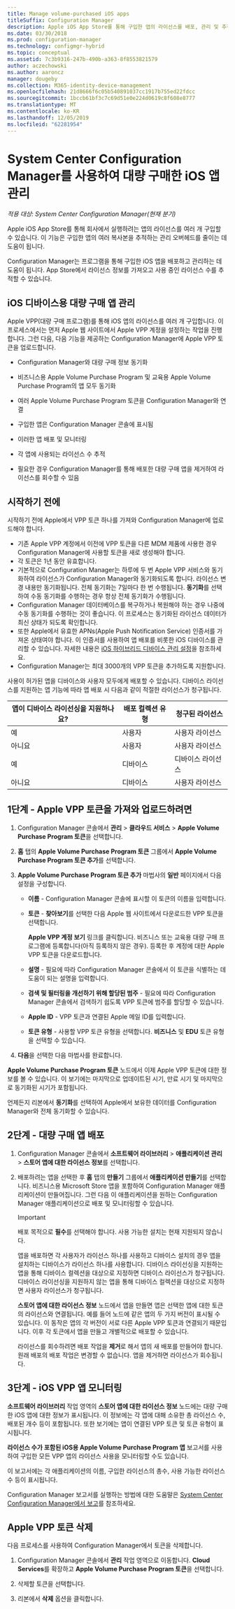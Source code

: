 ```yaml
---
title: Manage volume-purchased iOS apps
titleSuffix: Configuration Manager
description: Apple iOS App Store를 통해 구입한 앱의 라이선스를 배포, 관리 및 추적합니다.
ms.date: 03/30/2018
ms.prod: configuration-manager
ms.technology: configmgr-hybrid
ms.topic: conceptual
ms.assetid: 7c3b9316-247b-490b-a363-8f8553821579
author: aczechowski
ms.author: aaroncz
manager: dougeby
ms.collection: M365-identity-device-management
ms.openlocfilehash: 21d8666f6c05b540891037cc1917b755ed22fdcc
ms.sourcegitcommit: 1bccb61bf3c7c69d51e0e224d0619c8f608e8777
ms.translationtype: MT
ms.contentlocale: ko-KR
ms.lasthandoff: 12/05/2019
ms.locfileid: "62281954"
---
```

# <a name="manage-volume-purchased-ios-apps-with-system-center-configuration-manager"></a>System Center Configuration Manager를 사용하여 대량 구매한 iOS 앱 관리

*적용 대상: System Center Configuration Manager(현재 분기)*



 Apple iOS App Store를 통해 회사에서 실행하려는 앱의 라이선스를 여러 개 구입할 수 있습니다. 이 기능은 구입한 앱의 여러 복사본을 추적하는 관리 오버헤드를 줄이는 데 도움이 됩니다.  

 Configuration Manager는 프로그램을 통해 구입한 iOS 앱을 배포하고 관리하는 데 도움이 됩니다. App Store에서 라이선스 정보를 가져오고 사용 중인 라이선스 수를 추적할 수 있습니다.  



## <a name="manage-volume-purchased-apps-for-ios-devices"></a>iOS 디바이스용 대량 구매 앱 관리  
 Apple VPP(대량 구매 프로그램)를 통해 iOS 앱의 라이선스를 여러 개 구입합니다. 이 프로세스에서는 먼저 Apple 웹 사이트에서 Apple VPP 계정을 설정하는 작업을 진행합니다. 그런 다음, 다음 기능을 제공하는 Configuration Manager에 Apple VPP 토큰을 업로드합니다.  

-   Configuration Manager와 대량 구매 정보 동기화  
 
- 비즈니스용 Apple Volume Purchase Program 및 교육용 Apple Volume Purchase Program의 앱 모두 동기화  

- 여러 Apple Volume Purchase Program 토큰을 Configuration Manager와 연결  

-   구입한 앱은 Configuration Manager 콘솔에 표시됨  

-   이러한 앱 배포 및 모니터링  

-   각 앱에 사용되는 라이선스 수 추적   

-   필요한 경우 Configuration Manager를 통해 배포한 대량 구매 앱을 제거하여 라이선스를 회수할 수 있음  



## <a name="before-you-start"></a>시작하기 전에  
 시작하기 전에 Apple에서 VPP 토큰 하나를 가져와 Configuration Manager에 업로드해야 합니다.  

-   기존 Apple VPP 계정에서 이전에 VPP 토큰을 다른 MDM 제품에 사용한 경우 Configuration Manager에 사용할 토큰을 새로 생성해야 합니다.  
-   각 토큰은 1년 동안 유효합니다.  
-   기본적으로 Configuration Manager는 하루에 두 번 Apple VPP 서비스와 동기화하여 라이선스가 Configuration Manager와 동기화되도록 합니다. 라이선스 변경 내용만 동기화됩니다. 전체 동기화는 7일마다 한 번 수행됩니다. **동기화**를 선택하여 수동 동기화를 수행하는 경우 항상 전체 동기화가 수행됩니다.  
-   Configuration Manager 데이터베이스를 복구하거나 복원해야 하는 경우 나중에 수동 동기화를 수행하는 것이 좋습니다. 이 프로세스는 동기화된 라이선스 데이터가 최신 상태가 되도록 확인합니다.  
-   또한 Apple에서 유효한 APNs(Apple Push Notification Service) 인증서를 가져온 상태여야 합니다. 이 인증서를 사용하여 앱 배포를 비롯한 iOS 디바이스를 관리할 수 있습니다. 자세한 내용은 [iOS 하이브리드 디바이스 관리 설정](enroll-hybrid-ios-mac.md)을 참조하세요.  
-   Configuration Manager는 최대 3000개의 VPP 토큰을 추가하도록 지원합니다.

사용이 허가된 앱을 디바이스와 사용자 모두에게 배포할 수 있습니다. 디바이스 라이선스를 지원하는 앱 기능에 따라 앱 배포 시 다음과 같이 적절한 라이선스가 청구됩니다.

|앱이 디바이스 라이선싱을 지원하나요?|배포 컬렉션 유형|청구된 라이선스|
|---|---|---|
|예|사용자|사용자 라이선스|
|아니요|사용자|사용자 라이선스|
|예|디바이스|디바이스 라이선스|
|아니요|디바이스|사용자 라이선스|



## <a name="step-1---to-get-and-upload-an-apple-vpp-token"></a>1단계 - Apple VPP 토큰을 가져와 업로드하려면  

1.  Configuration Manager 콘솔에서 **관리** > **클라우드 서비스** > **Apple Volume Purchase Program 토큰**을 선택합니다.   

3.  **홈** 탭의 **Apple Volume Purchase Program 토큰** 그룹에서 **Apple Volume Purchase Program 토큰 추가**를 선택합니다.  

4.  **Apple Volume Purchase Program 토큰 추가** 마법사의 **일반** 페이지에서 다음 설정을 구성합니다.   

    -   **이름** - Configuration Manager 콘솔에 표시할 이 토큰의 이름을 입력합니다.  

    -   **토큰** - **찾아보기**를 선택한 다음 Apple 웹 사이트에서 다운로드한 VPP 토큰을 선택합니다.  

         **Apple VPP 계정 보기** 링크를 클릭합니다. 비즈니스 또는 교육용 대량 구매 프로그램에 등록합니다(아직 등록하지 않은 경우). 등록한 후 계정에 대한 Apple VPP 토큰을 다운로드합니다.  

    -   **설명** - 필요에 따라 Configuration Manager 콘솔에서 이 토큰을 식별하는 데 도움이 되는 설명을 입력합니다.  

    -   **검색 및 필터링을 개선하기 위해 할당된 범주** - 필요에 따라 Configuration Manager 콘솔에서 검색하기 쉽도록 VPP 토큰에 범주를 할당할 수 있습니다.  
    -   **Apple ID** - VPP 토큰과 연결된 Apple 메일 ID를 입력합니다.
    -   **토큰 유형** - 사용할 VPP 토큰 유형을 선택합니다. **비즈니스** 및 **EDU** 토큰 유형을 선택할 수 있습니다.

5.  **다음**을 선택한 다음 마법사를 완료합니다.  

**Apple Volume Purchase Program 토큰** 노드에서 이제 Apple VPP 토큰에 대한 정보를 볼 수 있습니다. 이 보기에는 마지막으로 업데이트된 시기, 만료 시기 및 마지막으로 동기화된 시기가 포함됩니다.

언제든지 리본에서 **동기화**를 선택하여 Apple에서 보유한 데이터를 Configuration Manager와 전체 동기화할 수 있습니다.  



## <a name="step-2---deploy-a-volume-purchased-app"></a>2단계 - 대량 구매 앱 배포  

1. Configuration Manager 콘솔에서 **소프트웨어 라이브러리** > **애플리케이션 관리** > **스토어 앱에 대한 라이선스 정보**를 선택합니다.  

2. 배포하려는 앱을 선택한 후 **홈** 탭의 **만들기** 그룹에서 **애플리케이션 만들기**를 선택합니다.
   비즈니스용 Microsoft Store 앱을 포함하여 Configuration Manager 애플리케이션이 만들어집니다. 그런 다음 이 애플리케이션을 원하는 Configuration Manager 애플리케이션으로 배포 및 모니터링할 수 있습니다.  

   > [!IMPORTANT]  
   > 배포 목적으로 **필수**를 선택해야 합니다. 사용 가능한 설치는 현재 지원되지 않습니다.

   앱을 배포하면 각 사용자가 라이선스 하나를 사용하고 디바이스 설치의 경우 앱을 설치하는 디바이스가 라이선스 하나를 사용합니다. 디바이스 라이선싱을 지원하는 앱을 통해 디바이스 컬렉션을 대상으로 지정하면 디바이스 라이선스가 청구됩니다. 디바이스 라이선싱을 지원하지 않는 앱을 통해 디바이스 컬렉션을 대상으로 지정하면 사용자 라이선스가 청구됩니다. 

   **스토어 앱에 대한 라이선스 정보** 노드에서 앱을 만들면 앱은 선택한 앱에 대한 토큰의 라이선스와 연결됩니다. 예를 들어 노드에 같은 앱의 두 가지 버전이 표시될 수 있습니다. 이 동작은 앱의 각 버전이 서로 다른 Apple VPP 토큰과 연결되기 때문입니다. 이후 각 토큰에서 앱을 만들고 개별적으로 배포할 수 있습니다.

   라이선스를 회수하려면 배포 작업을 **제거**로 해서 앱의 새 배포를 만들어야 합니다. 원래 배포의 배포 작업은 변경할 수 없습니다. 앱을 제거하면 라이선스가 회수됩니다.  



## <a name="step-3---monitor-ios-vpp-apps"></a>3단계 - iOS VPP 앱 모니터링  
 **소프트웨어 라이브러리** 작업 영역의 **스토어 앱에 대한 라이선스 정보** 노드에는 대량 구매한 iOS 앱에 대한 정보가 표시됩니다. 이 정보에는 각 앱에 대해 소유한 총 라이선스 수, 배포된 개수 등이 포함됩니다. 또한 보기에는 앱이 연결된 VPP 토큰 및 토큰 유형이 표시됩니다.

 **라이선스 수가 포함된 iOS용 Apple Volume Purchase Program 앱** 보고서를 사용하여 구입한 모든 VPP 앱의 라이선스 사용을 모니터링할 수도 있습니다.  

 이 보고서에는 각 애플리케이션의 이름, 구입한 라이선스의 총수, 사용 가능한 라이선스 수 등이 표시됩니다.  

 Configuration Manager 보고서를 실행하는 방법에 대한 도움말은 [System Center Configuration Manager에서 보고](../../core/servers/manage/reporting.md)를 참조하세요.  



## <a name="delete-an-apple-vpp-token"></a>Apple VPP 토큰 삭제  
<!--505268-->

다음 프로세스를 사용하여 Configuration Manager에서 토큰을 삭제합니다.  

1. Configuration Manager 콘솔에서 **관리** 작업 영역으로 이동합니다. **Cloud Services**를 확장하고 **Apple Volume Purchase Program 토큰**을 선택합니다.  

2. 삭제할 토큰을 선택합니다.  

3. 리본에서 **삭제** 옵션을 클릭합니다.  

